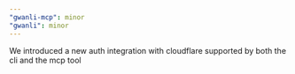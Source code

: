 ```yaml
---
"gwanli-mcp": minor
"gwanli": minor
---
```


We introduced a new auth integration with cloudflare supported by both the cli and the mcp tool
